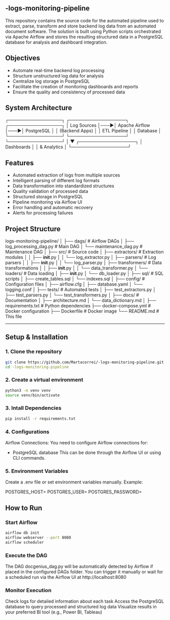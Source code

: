 ## -logs-monitoring-pipeline
This repository contains the source code for the automated pipeline used to extract, parse, transform and store backend log data from an automated document software. The solution is built using Python scripts orchestrated via Apache Airflow and stores the resulting structured data in a PostgreSQL database for analysis and dashboard integration.


## Objectives
- Automate real-time backend log processing  
- Structure unstructured log data for analysis  
- Centralize log storage in PostgreSQL  
- Facilitate the creation of monitoring dashboards and reports  
- Ensure the quality and consistency of processed data  


## System Architecture
┌─────────────────┐    ┌──────────────────┐    ┌─────────────────┐
│   Log Sources   │───▶│  Apache Airflow  │───▶│   PostgreSQL    │
│  (Backend Apps) │    │   ETL Pipeline   │    │    Database     │
└─────────────────┘    └──────────────────┘    └─────────────────┘
                              │
                              ▼
                       ┌──────────────────┐
                       │   Dashboards     │
                       │   & Analytics    │
                       └──────────────────┘



## Features
- Automated extraction of logs from multiple sources
- Intelligent parsing of different log formats
- Data transformation into standardized structures
- Quality validation of processed data
- Structured storage in PostgreSQL
- Pipeline monitoring via Airflow UI
- Error handling and automatic recovery
- Alerts for processing failures

## Project Structure
logs-monitoring-pipeline/
│
├── dags/                          # Airflow DAGs
│   ├── log_processing_dag.py      # Main DAG
│   └── maintenance_dag.py         # Maintenance DAG
│
├── src/                           # Source code
│   ├── extractors/                # Extraction modules
│   │   ├── __init__.py
│   │   └── log_extractor.py
│   ├── parsers/                   # Log parsers
│   │   ├── __init__.py
│   │   └── log_parser.py
│   ├── transformers/              # Data transformations
│   │   ├── __init__.py
│   │   └── data_transformer.py
│   └── loaders/                   # Data loading
│       ├── __init__.py
│       └── db_loader.py
│
├── sql/                           # SQL scripts
│   ├── create_tables.sql
│   └── indexes.sql
│
├── config/                        # Configuration files
│   ├── airflow.cfg
│   ├── database.yaml
│   └── logging.conf
│
├── tests/                         # Automated tests
│   ├── test_extractors.py
│   ├── test_parsers.py
│   └── test_transformers.py
│
├── docs/                          # Documentation
│   ├── architecture.md
│   └── data_dictionary.md
│
├── requirements.txt               # Python dependencies
├── docker-compose.yml             # Docker configuration
├── Dockerfile                     # Docker image
└── README.md                      # This file




---

## Setup & Installation

### 1. Clone the repository

```bash
git clone https://github.com/Martacorrei/-logs-monitoring-pipeline.git
cd -logs-monitoring-pipeline
```

### 2. Create a virtual environment 

```bash
python3 -m venv venv
source venv/bin/activate
```

### 3. Intall Dependencies

```bash
pip install -r requirements.txt
```

### 4. Configurations

Airflow Connections:
You need to configure Airflow connections for:
  - PostgreSQL database
This can be done through the Airflow UI or using CLI commands.

### 5. Environment Variables

Create a .env file or set environment variables manually. Example:


POSTGRES_HOST=
POSTGRES_USER=
POSTGRES_PASSWORD=


## How to Run

### Start Airflow

```bash
airflow db init
airflow webserver --port 8080
airflow scheduler
```

### Execute the DAG

The DAG docgenius_dag.py will be automatically detected by Airflow if placed in the configured DAGs folder.
You can trigger it manually or wait for a scheduled run via the Airflow UI at http://localhost:8080

### Monitor Execution

Check logs for detailed information about each task
Access the PostgreSQL database to query processed and structured log data
Visualize results in your preferred BI tool (e.g., Power BI, Tableau)





